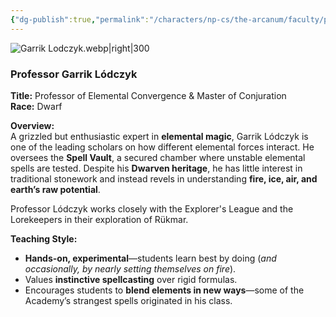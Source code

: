 ```yaml
---
{"dg-publish":true,"permalink":"/characters/np-cs/the-arcanum/faculty/professor-garrik-lodczyk/","created":"2025-05-12T18:46:09.642-07:00","updated":"2025-03-04T18:32:33.000-08:00"}
---
```


![Garrik Lodczyk.webp|right|300](/img/user/zz.%20Behind%20the%20Scenes/Pictures/Garrik%20Lodczyk.webp)
### **Professor Garrik Lódczyk**

**Title:** Professor of Elemental Convergence & Master of Conjuration  
**Race:** Dwarf 

**Overview:**  
A grizzled but enthusiastic expert in **elemental magic**, Garrik Lódczyk is one of the leading scholars on how different elemental forces interact. He oversees the **Spell Vault**, a secured chamber where unstable elemental spells are tested. Despite his **Dwarven heritage**, he has little interest in traditional stonework and instead revels in understanding **fire, ice, air, and earth’s raw potential**. 

Professor Lódczyk works closely with the Explorer's League and the Lorekeepers in their exploration of Rükmar. 

**Teaching Style:**

- **Hands-on, experimental**—students learn best by doing (_and occasionally, by nearly setting themselves on fire_).
- Values **instinctive spellcasting** over rigid formulas.
- Encourages students to **blend elements in new ways**—some of the Academy’s strangest spells originated in his class.